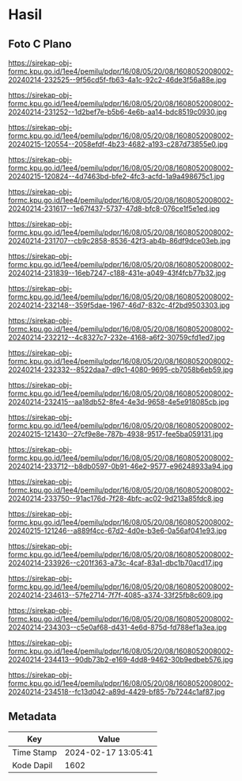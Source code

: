 # Hasil

## Foto C Plano

https://sirekap-obj-formc.kpu.go.id/1ee4/pemilu/pdpr/16/08/05/20/08/1608052008002-20240214-232525--9f56cd5f-fb63-4a1c-92c2-46de3f56a88e.jpg

https://sirekap-obj-formc.kpu.go.id/1ee4/pemilu/pdpr/16/08/05/20/08/1608052008002-20240214-231252--1d2bef7e-b5b6-4e6b-aa14-bdc8519c0930.jpg

https://sirekap-obj-formc.kpu.go.id/1ee4/pemilu/pdpr/16/08/05/20/08/1608052008002-20240215-120554--2058efdf-4b23-4682-a193-c287d73855e0.jpg

https://sirekap-obj-formc.kpu.go.id/1ee4/pemilu/pdpr/16/08/05/20/08/1608052008002-20240215-120824--4d7463bd-bfe2-4fc3-acfd-1a9a498675c1.jpg

https://sirekap-obj-formc.kpu.go.id/1ee4/pemilu/pdpr/16/08/05/20/08/1608052008002-20240214-231617--1e67f437-5737-47d8-bfc8-076ce1f5e1ed.jpg

https://sirekap-obj-formc.kpu.go.id/1ee4/pemilu/pdpr/16/08/05/20/08/1608052008002-20240214-231707--cb9c2858-8536-42f3-ab4b-86df9dce03eb.jpg

https://sirekap-obj-formc.kpu.go.id/1ee4/pemilu/pdpr/16/08/05/20/08/1608052008002-20240214-231839--16eb7247-c188-431e-a049-43f4fcb77b32.jpg

https://sirekap-obj-formc.kpu.go.id/1ee4/pemilu/pdpr/16/08/05/20/08/1608052008002-20240214-232148--359f5dae-1967-46d7-832c-4f2bd9503303.jpg

https://sirekap-obj-formc.kpu.go.id/1ee4/pemilu/pdpr/16/08/05/20/08/1608052008002-20240214-232212--4c8327c7-232e-4168-a6f2-30759cfd1ed7.jpg

https://sirekap-obj-formc.kpu.go.id/1ee4/pemilu/pdpr/16/08/05/20/08/1608052008002-20240214-232332--8522daa7-d9c1-4080-9695-cb7058b6eb59.jpg

https://sirekap-obj-formc.kpu.go.id/1ee4/pemilu/pdpr/16/08/05/20/08/1608052008002-20240214-232415--aa18db52-8fe4-4e3d-9658-4e5e918085cb.jpg

https://sirekap-obj-formc.kpu.go.id/1ee4/pemilu/pdpr/16/08/05/20/08/1608052008002-20240215-121430--27cf9e8e-787b-4938-9517-fee5ba059131.jpg

https://sirekap-obj-formc.kpu.go.id/1ee4/pemilu/pdpr/16/08/05/20/08/1608052008002-20240214-233712--b8db0597-0b91-46e2-9577-e96248933a94.jpg

https://sirekap-obj-formc.kpu.go.id/1ee4/pemilu/pdpr/16/08/05/20/08/1608052008002-20240214-233750--91ac176d-7f28-4bfc-ac02-9d213a85fdc8.jpg

https://sirekap-obj-formc.kpu.go.id/1ee4/pemilu/pdpr/16/08/05/20/08/1608052008002-20240215-121246--a889f4cc-67d2-4d0e-b3e6-0a56af041e93.jpg

https://sirekap-obj-formc.kpu.go.id/1ee4/pemilu/pdpr/16/08/05/20/08/1608052008002-20240214-233926--c201f363-a73c-4caf-83a1-dbc1b70acd17.jpg

https://sirekap-obj-formc.kpu.go.id/1ee4/pemilu/pdpr/16/08/05/20/08/1608052008002-20240214-234613--57fe2714-7f7f-4085-a374-33f25fb8c609.jpg

https://sirekap-obj-formc.kpu.go.id/1ee4/pemilu/pdpr/16/08/05/20/08/1608052008002-20240214-234303--c5e0af68-d431-4e6d-875d-fd788ef1a3ea.jpg

https://sirekap-obj-formc.kpu.go.id/1ee4/pemilu/pdpr/16/08/05/20/08/1608052008002-20240214-234413--90db73b2-e169-4dd8-9462-30b9edbeb576.jpg

https://sirekap-obj-formc.kpu.go.id/1ee4/pemilu/pdpr/16/08/05/20/08/1608052008002-20240214-234518--fc13d042-a89d-4429-bf85-7b7244c1af87.jpg


## Metadata

| Key        | Value               |
| ---------- | ------------------- |
| Time Stamp | 2024-02-17 13:05:41 |
| Kode Dapil | 1602                |



